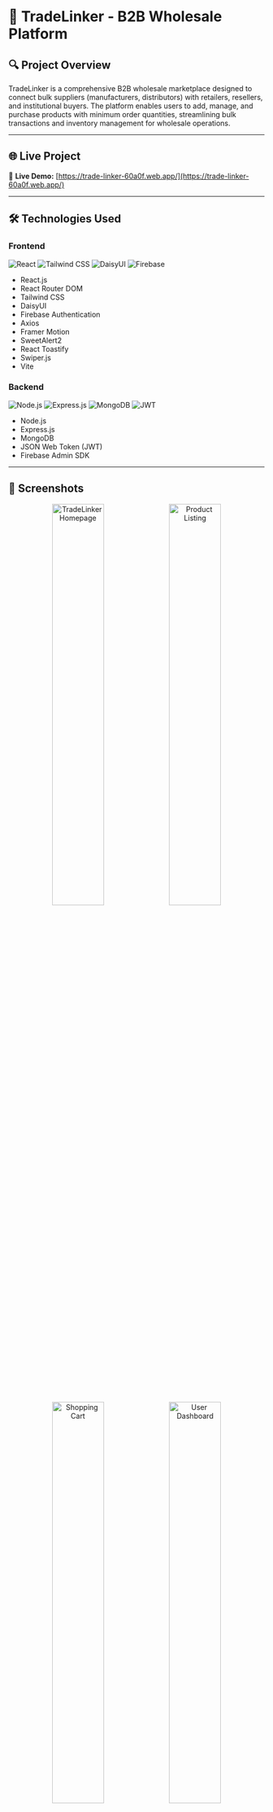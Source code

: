 # 🛒 TradeLinker - B2B Wholesale Platform

## 🔍 Project Overview

TradeLinker is a comprehensive B2B wholesale marketplace designed to connect bulk suppliers (manufacturers, distributors) with retailers, resellers, and institutional buyers. The platform enables users to add, manage, and purchase products with minimum order quantities, streamlining bulk transactions and inventory management for wholesale operations.

---

## 🌐 Live Project

🔗 **Live Demo:** [https://trade-linker-60a0f.web.app/](https://trade-linker-60a0f.web.app/)

---

## 🛠 Technologies Used

### Frontend
![React](https://img.shields.io/badge/React-61DAFB?style=for-the-badge&logo=react&logoColor=black)
![Tailwind CSS](https://img.shields.io/badge/Tailwind_CSS-38B2AC?style=for-the-badge&logo=tailwind-css&logoColor=white)
![DaisyUI](https://img.shields.io/badge/DaisyUI-5A0EF8?style=for-the-badge&logo=daisyui&logoColor=white)
![Firebase](https://img.shields.io/badge/Firebase-FFCA28?style=for-the-badge&logo=firebase&logoColor=black)

- React.js
- React Router DOM
- Tailwind CSS
- DaisyUI
- Firebase Authentication
- Axios
- Framer Motion
- SweetAlert2
- React Toastify
- Swiper.js
- Vite

### Backend
![Node.js](https://img.shields.io/badge/Node.js-43853D?style=for-the-badge&logo=node.js&logoColor=white)
![Express.js](https://img.shields.io/badge/Express.js-000000?style=for-the-badge&logo=express&logoColor=white)
![MongoDB](https://img.shields.io/badge/MongoDB-4EA94B?style=for-the-badge&logo=mongodb&logoColor=white)
![JWT](https://img.shields.io/badge/JWT-000000?style=for-the-badge&logo=jsonwebtokens&logoColor=white)

- Node.js
- Express.js
- MongoDB
- JSON Web Token (JWT)
- Firebase Admin SDK

---

## 📸 Screenshots

<div align="center">
  <img src="https://i.ibb.co/qLRcVKcN/trade-linker-60a0f-web-app.png" alt="TradeLinker Homepage" width="45%" />
  <img src="https://i.ibb.co/qwcxV7y/trade-linker-60a0f-web-app-All-Products.png" alt="Product Listing" width="45%" />
</div>

<div align="center" style="margin-top: 10px;">
  <img src="https://i.ibb.co/gLqH1rn9/trade-linker-60a0f-web-app-All-Products-1.png" alt="Shopping Cart" width="45%" />
  <img src="https://i.ibb.co/vCVhsXvN/trade-linker-60a0f-web-app-All-Products-2.png" alt="User Dashboard" width="45%" />
</div>

---

## 🚀 Core Features

### 🔐 Authentication & Authorization
- **Firebase Authentication:** Email/Password and Google Sign-in
- **JWT Token Management:** Secure API communication
- **Protected Routes:** Add Product, My Products, All Products, Cart
- **Session Management:** Automatic token refresh and logout

### 🛒 Product Management
- **Add Products:** Sellers can list products with wholesale specifications
- **My Products:** Manage personal product listings
- **Update/Delete:** Full CRUD operations for product owners
- **Category-based Browsing:** Organized product discovery
- **Advanced Filtering:** Filter by minimum quantity, category, price range

### 🛍️ Shopping Experience
- **Shopping Cart System:** Add products with quantity validation
- **Minimum Order Quantity (MOQ):** Enforce wholesale purchasing standards
- **Stock Management:** Real-time inventory updates using MongoDB `$inc`
- **Product Details:** Comprehensive product information pages
- **Buy Modal:** Streamlined purchasing process with validation

### 🎨 User Experience
- **Responsive Design:** Optimized for mobile, tablet, and desktop
- **Toggle Views:** Switch between Card and Table layouts
- **Interactive Animations:** Framer Motion for smooth transitions
- **Swiper Slider:** Dynamic product carousels
- **Loading States:** React Spinners for better UX
- **Form Validation:** Real-time input validation
- **Notifications:** SweetAlert2 and React Toastify integration

### 🎯 Business Logic
- **B2B Focus:** Minimum quantity enforcement
- **Role-based Access:** Seller/Buyer functionality
- **Inventory Tracking:** Automatic stock updates
- **Category Management:** Organized product taxonomy

---

## 📁 Project Structure

```
tradelinker-client/
├── src/
│   ├── components/
│   │   ├── Header/           # Navigation components
│   │   ├── Footer/           # Footer components
│   │   ├── ProductCard/      # Product display components
│   │   ├── Cart/             # Shopping cart components
│   │   └── Shared/           # Reusable UI components
│   ├── pages/
│   │   ├── Home/             # Homepage components
│   │   ├── Auth/             # Login/Register pages
│   │   ├── Products/         # Product-related pages
│   │   ├── Cart/             # Cart page
│   │   └── Dashboard/        # User dashboard
│   ├── hooks/                # Custom React hooks
│   ├── contexts/             # React context providers
│   ├── utils/                # Helper functions
│   ├── services/             # API service functions
│   └── assets/               # Static assets
├── public/                   # Public assets
└── package.json
```

---

## 🌟 Pages Overview

### 🏠 **Home Page**
- Hero section with Swiper slider
- Featured product categories
- Top-selling products showcase
- Call-to-action sections

### 🔐 **Authentication**
- **Login:** Email/password and Google authentication
- **Register:** User registration with validation
- **Protected Routes:** Automatic redirection

### 📦 **Product Pages**
- **All Products:** Complete product catalog with filtering
- **Add Product:** Seller product submission form
- **My Products:** Personal product management dashboard
- **Product Details:** Detailed product information and purchase modal
- **Category Page:** Category-specific product listings

### 🛒 **Shopping Cart**
- Dynamic quantity management
- Real-time price calculations
- Stock validation before purchase
- Checkout process

### 🚫 **404 Page**
- Custom not found page with navigation back to home

---

## 🔧 Installation & Setup

### Prerequisites
- Node.js (v14 or higher)
- Firebase project
- MongoDB database

### Clone the Repository
```bash
git clone https://github.com/yourusername/tradelinker-client.git
cd tradelinker-client
```

### Install Dependencies
```bash
npm install
```

### Environment Variables
Create a `.env` file in the root directory:
```env
VITE_API_BASE_URL=http://localhost:5000/api
VITE_FIREBASE_API_KEY=your_firebase_api_key
VITE_FIREBASE_AUTH_DOMAIN=your_project.firebaseapp.com
VITE_FIREBASE_PROJECT_ID=your_project_id
VITE_FIREBASE_STORAGE_BUCKET=your_project.appspot.com
VITE_FIREBASE_MESSAGING_SENDER_ID=your_sender_id
VITE_FIREBASE_APP_ID=your_app_id
```

### Run Development Server
```bash
npm run dev
```

### Build for Production
```bash
npm run build
```

---

## 📦 NPM Packages Used

### Core Dependencies
```json
{
  "axios": "^1.6.0",
  "firebase": "^10.5.0",
  "react": "^18.2.0",
  "react-dom": "^18.2.0",
  "react-router-dom": "^6.8.0"
}
```

### UI & Styling
```json
{
  "tailwindcss": "^3.3.0",
  "daisyui": "^4.0.0",
  "framer-motion": "^10.16.0",
  "swiper": "^11.0.0",
  "lucide-react": "^0.263.0",
  "react-icons": "^4.12.0"
}
```

### Utilities & Notifications
```json
{
  "sweetalert2": "^11.10.0",
  "react-toastify": "^9.1.0",
  "react-spinners": "^0.13.0",
  "react-rating-stars-component": "^2.2.0"
}
```

### Development
```json
{
  "vite": "^4.4.0",
  "@vitejs/plugin-react": "^4.0.0",
  "eslint": "^8.45.0",
  "autoprefixer": "^10.4.16",
  "postcss": "^8.4.31"
}
```

---

 

## 🎯 Key Features Implemented

### 🛡️ **Security Features**
- JWT token-based authentication
- Protected route middleware
- Input validation and sanitization
- Secure API communication

### 🔄 **State Management**
- React Context for global state
- Local storage for cart persistence
- Real-time data synchronization

### 📱 **Responsive Design**
- Mobile-first approach
- Flexible grid layouts
- Touch-friendly interactions
- Optimized images and loading

### 🚀 **Performance Optimizations**
- Lazy loading for images
- Code splitting with React Router
- Optimized bundle size
- Fast refresh with Vite

---

## 🌟 Unique Selling Points

1. **B2B-Focused Design:** Specifically built for wholesale operations
2. **Minimum Order Quantities:** Enforces business-to-business logic
3. **Real-time Inventory:** Stock updates immediately after purchases
4. **Seller Dashboard:** Comprehensive product management tools
5. **Advanced Filtering:** Find products by quantity, category, and price
6. **Cart Persistence:** Shopping cart survives browser sessions

---

## 🚀 Future Enhancements

- [ ] Bulk order discounts
- [ ] Supplier verification system
- [ ] Advanced analytics dashboard
- [ ] Multi-currency support
- [ ] Live chat integration
- [ ] Mobile app (React Native)
- [ ] API rate limiting
- [ ] Advanced search with Elasticsearch

---

 

## 🔗 Links

- **Live Site:** [https://trade-linker-60a0f.web.app/](https://trade-linker-60a0f.web.app/)
- **Client Repository:** [GitHub Client Repo](https://github.com/Abir-hasan-52/tradelinker-client-side)
- **Server Repository:** [GitHub Server Repo](https://github.com/Abir-hasan-52/tradelinker-server-side)

---

## 📞 Contact

**Abir Hasan Mahmud**
- Email: abirhasan5208@gmail.com
- LinkedIn: [linkedin.com/in/ah-abir](https://linkedin.com/in/ah-abir)
- GitHub: [github.com/yourusername](https://github.com/Abir-hasan-52)

---

 

## 🙏 Acknowledgments

- React team for the excellent framework
- Tailwind CSS for the utility-first CSS framework
- Firebase for authentication services
- MongoDB for the flexible NoSQL database
- All the open-source contributors

---

<div align="center">
  <h3>⭐ If this project helped you, please give it a star! ⭐</h3>
  <p><strong>Built with ❤️ by Abir Hasan Mahmud</strong></p>
</div>
